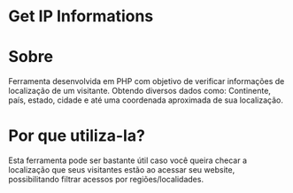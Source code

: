 # Get IP Informations

# Sobre

Ferramenta desenvolvida em PHP com objetivo de verificar informações de localização de um visitante. 
Obtendo diversos dados como: Continente, país, estado, cidade e até uma coordenada aproximada de sua localização.

# Por que utiliza-la?

Esta ferramenta pode ser bastante útil caso você queira checar a localização que seus visitantes estão ao acessar seu website, possibilitando filtrar acessos por regiões/localidades.
